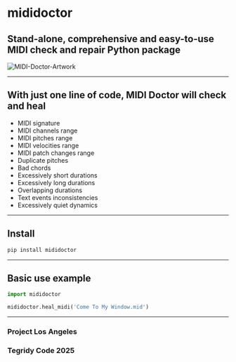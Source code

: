 # mididoctor
## Stand-alone, comprehensive and easy-to-use MIDI check and repair Python package

![MIDI-Doctor-Artwork](https://github.com/user-attachments/assets/a8532b66-6b8a-4d17-86a2-d300165e5be2)

***

## With just one line of code, MIDI Doctor will check and heal

* MIDI signature
* MIDI channels range
* MIDI pitches range
* MIDI velocities range
* MIDI patch changes range
* Duplicate pitches
* Bad chords
* Excessively short durations
* Excessively long durations
* Overlapping durations
* Text events inconsistencies
* Excessively quiet dynamics

***

## Install

```sh
pip install mididoctor
```

***

## Basic use example

```python
import mididoctor

mididoctor.heal_midi('Come To My Window.mid')
```

***

### Project Los Angeles
### Tegridy Code 2025
